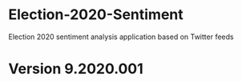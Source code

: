 # Election-2020-Sentiment
Election 2020 sentiment analysis application based on Twitter feeds
# Version 9.2020.001

